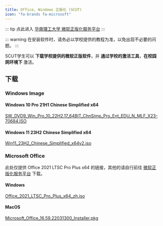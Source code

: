 ```yaml
---
title: Office, Windows 正版化 (SCUT)
icon: "fa-brands fa-microsoft"
---
```

::: tip
点此进入 [华南理工大学 微软正版化服务平台](https://msweb.scut.edu.cn/)
:::

::: warning
在安装软件时，请务必以学校提供的教程为准，以免出现不必要的问题。
:::

SCUT学生可以 **下载学校提供的微软正版软件**，并 **通过学校的激活工具**，**在校园网环境下** 激活。

## 下载

### Windows Image

#### Windows 10 Pro 21H1 Chinese Simplified x64

[SW_DVD9_Win_Pro_10_22H2.17_64BIT_ChnSimp_Pro_Ent_EDU_N_MLF_X23-70684.ISO](https://mswebdl.scut.edu.cn/download/windows/SW_DVD9_Win_Pro_10_22H2.17_64BIT_ChnSimp_Pro_Ent_EDU_N_MLF_X23-70684.ISO)

#### Windows 11 23H2 Chinese Simplified x64

[Win11_23H2_Chinese_Simplified_x64v2.iso](https://mswebdl.scut.edu.cn/download/windows/Win11_23H2_Chinese_Simplified_x64v2.iso)

### Microsoft Office

此处仅提供 Office 2021 LTSC Pro Plus x64 的链接，其他的请自行前往 [微软正版化服务平台](https://msweb.scut.edu.cn/) 下载。

#### Windows 

[Office_2021_LTSC_Pro_Plus_x64_zh.iso](https://mswebdl.scut.edu.cn/download/office/Office_2021_LTSC_Pro_Plus_x64_zh.iso)

#### MacOS

[Microsoft_Office_16.59.22031300_Installer.pkg](https://mswebdl.scut.edu.cn/download/office/Microsoft_Office_16.59.22031300_Installer.pkg)

